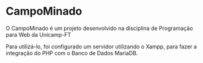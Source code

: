 # CampoMinado
O CampoMinado é um projeto desenvolvido na disciplina de Programação para Web da Unicamp-FT

Para utilizá-lo, foi configurado um servidor utilizando o Xampp, para fazer a integração do PHP com o Banco de Dados MariaDB.
